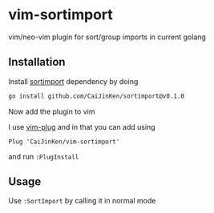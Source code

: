 # vim-sortimport

vim/neo-vim plugin for sort/group imports in current golang

## Installation

Install [sortimport](https://github.com/CaiJinKen/sortimport) dependency by doing

```bash
go install github.com/CaiJinKen/sortimport@v0.1.0
```

Now add the plugin to vim

I use [vim-plug](https://github.com/junegunn/vim-plug) and in that you can add using

```vim
Plug 'CaiJinKen/vim-sortimport'
```

and run `:PlugInstall`

## Usage

Use `:SortImport` by calling it in normal mode
